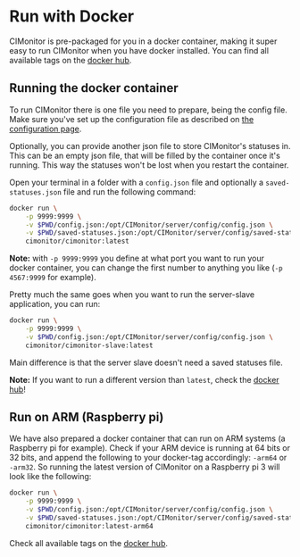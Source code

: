 # Run with Docker

CIMonitor is pre-packaged for you in a docker container, making it super easy to run CIMonitor when you have docker installed. You can
find all available tags on the [docker hub](https://hub.docker.com/u/cimonitor/).

## Running the docker container

To run CIMonitor there is one file you need to prepare, being the config file. Make sure you've set up the configuration file
as described on [the configuration page](./configuration.md).

Optionally, you can provide another json file to store CIMonitor's statuses in. This can be an empty json file, that will be filled
by the container once it's running. This way the statuses won't be lost when you restart the container.

Open your terminal in a folder with a `config.json` file and optionally a `saved-statuses.json` file and run the following command:

```bash
docker run \
    -p 9999:9999 \
    -v $PWD/config.json:/opt/CIMonitor/server/config/config.json \
    -v $PWD/saved-statuses.json:/opt/CIMonitor/server/config/saved-statuses.json \
    cimonitor/cimonitor:latest
```

**Note:** with `-p 9999:9999` you define at what port you want to run your docker container, you can change the first number to anything you like (`-p 4567:9999` for example).

Pretty much the same goes when you want to run the server-slave application, you can run:

```bash
docker run \
    -p 9999:9999 \
    -v $PWD/config.json:/opt/CIMonitor/server/config/config.json \
    cimonitor/cimonitor-slave:latest
```

Main difference is that the server slave doesn't need a saved statuses file.

**Note:** If you want to run a different version than `latest`, check the [docker hub](https://hub.docker.com/u/cimonitor/)!

## Run on ARM (Raspberry pi)

We have also prepared a docker container that can run on ARM systems (a Raspberry pi for example). Check if your ARM device
is running at 64 bits or 32 bits, and append the following to your docker-tag accordingly: `-arm64` or `-arm32`. So running
the latest version of CIMonitor on a Raspberry pi 3 will look like the following:

```bash
docker run \
    -p 9999:9999 \
    -v $PWD/config.json:/opt/CIMonitor/server/config/config.json \
    -v $PWD/saved-statuses.json:/opt/CIMonitor/server/config/saved-statuses.json \
    cimonitor/cimonitor:latest-arm64
```

Check all available tags on the [docker hub](https://hub.docker.com/u/cimonitor/).
